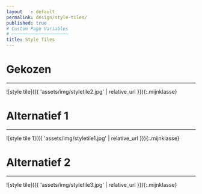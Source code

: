 ```yaml
---
layout   : default
permalink: design/style-tiles/
published: true
# Custom Page Variables
# ─────────────────────
title: Style Tiles
---
```


# Gekozen
-------
![style tile]({{ 'assets/img/styletile2.jpg' | relative_url }}){:.mijnklasse}

# Alternatief 1
-------------
![style tile 1]({{ 'assets/img/styletile1.jpg' | relative_url }}){:.mijnklasse}

# Alternatief 2
-------------
![style tile]({{ 'assets/img/styletile3.jpg' | relative_url }}){:.mijnklasse}